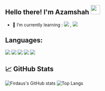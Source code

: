 <!-- [![Header](https://raw.githubusercontent.com/mfirdausj/mfirdausj/main/readme_header.png "Header")]() -->

## Hello there! I'm Azamshah <img src="https://raw.githubusercontent.com/ajump/ajump/main/assets/wave.gif" width="30px">

- 🌱 I’m currently learning : <code><img src="https://img.shields.io/badge/React-20232A?style=for-the-badge&logo=react&logoColor=61DAFB"></code> , <code><img src="https://img.shields.io/badge/React_Native-20232A?style=for-the-badge&logo=react&logoColor=61DAFB"></code>
<!-- - 📫 How to reach me: <code><a href="https://www.linkedin.com/in/mohdfirdausbinjohari/" target="_blank"><img src="https://img.shields.io/badge/LinkedIn-0077B5?style=for-the-badge&logo=linkedin&logoColor=white"></a></code> -->

## Languages:
<code><img src="https://img.shields.io/badge/JavaScript-323330?style=for-the-badge&logo=javascript&logoColor=F7DF1E"></code>
<code><img src="https://img.shields.io/badge/Node.js-43853D?style=for-the-badge&logo=node.js&logoColor=white"></code>
<code><img src="https://img.shields.io/badge/C%2B%2B-00599C?style=for-the-badge&logo=c%2B%2B&logoColor=white"></code>
<code><img src="https://img.shields.io/badge/Java-ED8B00?style=for-the-badge&logo=java&logoColor=white"></code>
<code><img src="https://img.shields.io/badge/PHP-777BB4?style=for-the-badge&logo=php&logoColor=white"></code>

## &#x1f4c8; GitHub Stats

![Firdaus's GitHub stats](https://github-readme-stats.vercel.app/api?username=ajump&show_icons=true&theme=radical)
![Top Langs](https://github-readme-stats.vercel.app/api/top-langs/?username=ajump&theme=radical)
